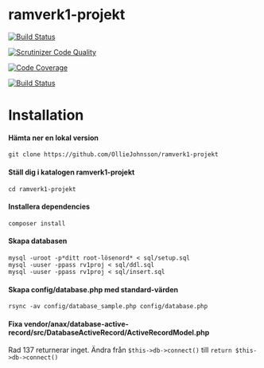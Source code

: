 # ramverk1-projekt

[![Build Status](https://travis-ci.org/OllieJohnsson/ramverk1-projekt.svg?branch=master)](https://travis-ci.org/OllieJohnsson/ramverk1-projekt)

[![Scrutinizer Code Quality](https://scrutinizer-ci.com/g/OllieJohnsson/ramverk1-projekt/badges/quality-score.png?b=master)](https://scrutinizer-ci.com/g/OllieJohnsson/ramverk1-projekt/?branch=master)

[![Code Coverage](https://scrutinizer-ci.com/g/OllieJohnsson/ramverk1-projekt/badges/coverage.png?b=master)](https://scrutinizer-ci.com/g/OllieJohnsson/ramverk1-projekt/?branch=master)

[![Build Status](https://scrutinizer-ci.com/g/OllieJohnsson/ramverk1-projekt/badges/build.png?b=master)](https://scrutinizer-ci.com/g/OllieJohnsson/ramverk1-projekt/build-status/master)


# Installation

#### Hämta ner en lokal version
```
git clone https://github.com/OllieJohnsson/ramverk1-projekt
```

#### Ställ dig i katalogen ramverk1-projekt
```
cd ramverk1-projekt
```

#### Installera dependencies
```
composer install
```

#### Skapa databasen
```
mysql -uroot -p*ditt root-lösenord* < sql/setup.sql
mysql -uuser -ppass rv1proj < sql/ddl.sql
mysql -uuser -ppass rv1proj < sql/insert.sql
```

#### Skapa config/database.php med standard-värden
```
rsync -av config/database_sample.php config/database.php
```

#### Fixa vendor/anax/database-active-record/src/DatabaseActiveRecord/ActiveRecordModel.php
Rad 137 returnerar inget.
Ändra från `$this->db->connect()` till `return $this->db->connect()`
